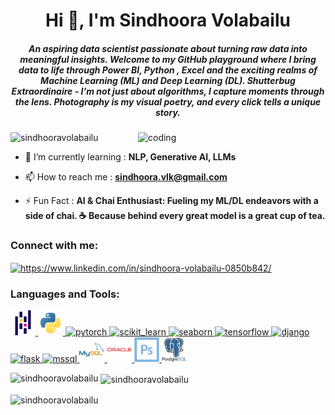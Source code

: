 <h1 align="center">Hi 👋, I'm Sindhoora Volabailu</h1>
<h5 align="center">An aspiring data scientist passionate about turning raw data into meaningful insights. Welcome to my GitHub playground where I bring data to life through Power BI, Python , Excel and the exciting realms of Machine Learning (ML) and Deep Learning (DL). Shutterbug Extraordinaire - I'm not just about algorithms, I capture moments through the lens. Photography is my visual poetry, and every click tells a unique story.</h5>

<img align="right" alt="coding" width="300" src="https://cdn.dribbble.com/users/17707/screenshots/2413754/rrr.gif">
<p align="left"> <img src="https://komarev.com/ghpvc/?username=sindhooravolabailu&label=Profile%20views&color=0e75b6&style=flat" alt="sindhooravolabailu" /> </p>

- 🌱 I’m currently learning : **NLP, Generative AI, LLMs**

- 📫 How to reach me :  **sindhoora.vlk@gmail.com**

- ⚡ Fun Fact :  **AI & Chai Enthusiast: Fueling my ML/DL endeavors with a side of chai. ☕ Because behind every great model is a great cup of tea.**

<h3 align="left">Connect with me: </h3>
<p align="left">
<a href="https://www.linkedin.com/in/sindhoora-volabailu-0850b842/" target="blank"><img align="center" src="https://raw.githubusercontent.com/rahuldkjain/github-profile-readme-generator/master/src/images/icons/Social/linked-in-alt.svg" alt="https://www.linkedin.com/in/sindhoora-volabailu-0850b842/" height="30" width="40" /></a>
</p>

<h3 align="left">Languages and Tools:</h3>
<p align="left"> 
</a> <a href="https://pandas.pydata.org/" target="_blank" rel="noreferrer"> <img src="https://raw.githubusercontent.com/devicons/devicon/2ae2a900d2f041da66e950e4d48052658d850630/icons/pandas/pandas-original.svg" alt="pandas" width="40" height="40"/> </a> 
<a href="https://www.python.org" target="_blank" rel="noreferrer"> <img src="https://raw.githubusercontent.com/devicons/devicon/master/icons/python/python-original.svg" alt="python" width="40" height="40"/> </a> <a href="https://pytorch.org/" target="_blank" rel="noreferrer"> <img src="https://www.vectorlogo.zone/logos/pytorch/pytorch-icon.svg" alt="pytorch" width="40" height="40"/> </a>
<a href="https://scikit-learn.org/" target="_blank" rel="noreferrer"> <img src="https://upload.wikimedia.org/wikipedia/commons/0/05/Scikit_learn_logo_small.svg" alt="scikit_learn" width="40" height="40"/> </a> <a href="https://seaborn.pydata.org/" target="_blank" rel="noreferrer"> <img src="https://seaborn.pydata.org/_images/logo-mark-lightbg.svg" alt="seaborn" width="40" height="40"/> </a>
<a href="https://www.tensorflow.org" target="_blank" rel="noreferrer"> <img src="https://www.vectorlogo.zone/logos/tensorflow/tensorflow-icon.svg" alt="tensorflow" width="40" height="40"/> </a>
<a href="https://www.djangoproject.com/" target="_blank" rel="noreferrer"> <img src="https://cdn.worldvectorlogo.com/logos/django.svg" alt="django" width="40" height="40"/> </a> 
<a href="https://flask.palletsprojects.com/" target="_blank" rel="noreferrer"> <img src="https://www.vectorlogo.zone/logos/pocoo_flask/pocoo_flask-icon.svg" alt="flask" width="40" height="40"/> </a> 
<a href="https://www.microsoft.com/en-us/sql-server" target="_blank" rel="noreferrer"> <img src="https://www.svgrepo.com/show/303229/microsoft-sql-server-logo.svg" alt="mssql" width="40" height="40"/> </a> 
<a href="https://www.mysql.com/" target="_blank" rel="noreferrer"> <img src="https://raw.githubusercontent.com/devicons/devicon/master/icons/mysql/mysql-original-wordmark.svg" alt="mysql" width="40" height="40"/> </a> 
<a href="https://www.oracle.com/" target="_blank" rel="noreferrer"> <img src="https://raw.githubusercontent.com/devicons/devicon/master/icons/oracle/oracle-original.svg" alt="oracle" width="40" height="40"/> </a> 
<a href="https://www.photoshop.com/en" target="_blank" rel="noreferrer"> <img src="https://raw.githubusercontent.com/devicons/devicon/master/icons/photoshop/photoshop-line.svg" alt="photoshop" width="40" height="40"/> </a> 
<a href="https://www.postgresql.org" target="_blank" rel="noreferrer"> <img src="https://raw.githubusercontent.com/devicons/devicon/master/icons/postgresql/postgresql-original-wordmark.svg" alt="postgresql" width="40" height="40"/> </a> 
 </p>

<p><img align="left" src="https://github-readme-stats.vercel.app/api/top-langs?username=sindhooravolabailu&show_icons=true&theme=dark&locale=en&layout=compact" alt="sindhooravolabailu" /></p>

<p>&nbsp;<img align="center" src="https://github-readme-stats.vercel.app/api?username=sindhooravolabailu&show_icons=true&theme=dark&locale=en" alt="sindhooravolabailu" /></p>

<p><img align="center" src="https://github-readme-streak-stats.herokuapp.com/?user=sindhooravolabailu&theme=dark" alt="sindhooravolabailu" /></p>
